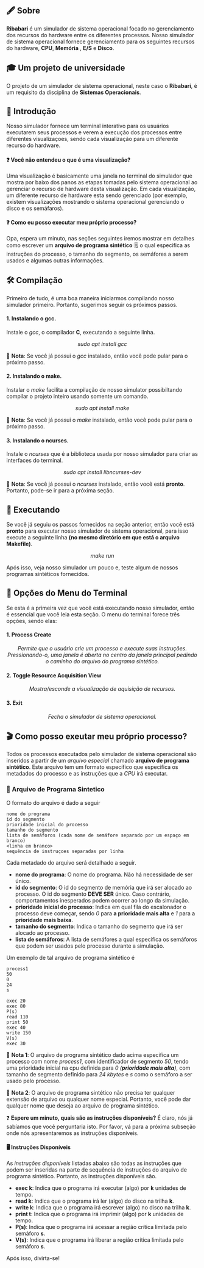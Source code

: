 ## :fountain_pen: Sobre

**Ribabari** é um simulador de sistema operacional focado no gerenciamento dos recursos do hardware entre os diferentes processos. Nosso simulador de sistema operacional fornece gerenciamento para os seguintes recursos do hardware, **CPU**, **Memória** , **E/S** e **Disco**.

## 🎓 Um projeto de universidade
O projeto de um simulador de sistema operacional, neste caso o **Ribabari**, é um requisito da disciplina de **Sistemas Operacionais**.

## :book: Introdução
Nosso simulador fornece um terminal interativo para os usuários executarem seus processos e verem a execução dos processos entre diferentes visualizaçoes, sendo cada visualização para um diferente recurso do hardware.

#### :question: **Você não entendeu o que é uma visualização?**
Uma visualização é basicamente uma janela no terminal do simulador que mostra por baixo dos panos as etapas tomadas pelo sistema operacional ao gerenciar o recurso de hardware desta visualização. Em cada visualização, um diferente recurso de hardware esta sendo gerenciado (por exemplo, existem visualizações mostrando o sistema operacional gerenciando o disco e os semáfaros).

#### :question: **Como eu posso executar meu próprio processo?**
Opa, espera um minuto, nas seções seguintes iremos mostrar em detalhes como escrever um **arquivo de programa sintético** :spiral_notepad: o qual especifica as instruções do processo, o tamanho do segmento, os semáfores a serem usados e algumas outras informações.

## :hammer_and_wrench: Compilação
Primeiro de tudo, é uma boa maneira iniciarmos compilando nosso simulador primeiro. Portanto, sugerimos seguir os próximos passos.

#### 1. Instalando o gcc.
Instale o *gcc*, o compilador **C**, executando a seguinte linha.
<p align="center"><i>sudo apt install gcc</i></p>

:bell: **Nota**: Se você já possui o *gcc* instalado, então você pode pular para o próximo passo.

#### 2. Instalando o make.
Instalar o *make* facilita a compilação de nosso simulator possibiltando compilar o projeto inteiro usando somente um comando.

<p align="center"><i>sudo apt install make</i></p>

:bell: **Nota**: Se você já possui o *make* instalado, então você pode pular para o próximo passo.

#### 3. Instalando o ncurses.
Instale o *ncurses* que é a biblioteca usada por nosso simulador para criar as interfaces do terminal.

<p align="center"><i>sudo apt install libncurses-dev</i></p>

:bell: **Nota**: Se você já possui o *ncurses* instalado, então você está **pronto**. Portanto, pode-se ir para a próxima seção.

## :rocket: Executando
Se você já seguiu os passos fornecidos na seção anterior, então você está **pronto** para executar nosso simulador de sistema operacional, para isso execute a seguinte linha **(no mesmo diretório em que está o arquivo Makefile)**.

<p align="center"><i>make run</i></p>

Após isso, veja nosso simulador um pouco e, teste algum de nossos programas sintéticos fornecidos.

## :mag_right: Opções do Menu do Terminal
Se esta é a primeira vez que você está executando nosso simulador, então é essencial que você leia esta seção. O menu do terminal forece três opções, sendo elas:

#### 1. Process Create
<p align="center"><i>Permite que o usuário crie um processo e execute suas instruções. Pressionando-o, uma janela é aberta no centro da janela principal pedindo o caminho do arquivo do programa sintético.</i></p>

#### 2. Toggle Resource Acquisition View
<p align="center"><i>Mostra/esconde a visualização de aquisição de recursos.</i></p>

#### 3. Exit
<p align="center"><i>Fecha o simulador de sistema operacional.</i></p>

## :clapper: Como posso exeutar meu próprio processo?
Todos os processos executados pelo simulador de sistema operacional são inseridos a partir de um *arquivo especial* chamado **arquivo de programa sintético**. Este arquivo tem um formato específico que especifica os metadados do processo e as instruções que a *CPU* irá executar.

### :scroll: Arquivo de Programa Sintetico
O formato do arquivo é dado a seguir

```vim
nome do programa
id do segmento
prioridade inicial do processo
tamanho do segmento
lista de semáforos (cada nome de semáfore separado por um espaço em branco)
<linha em branco>
sequência de instruçoes separadas por linha
```

Cada metadado do arquivo será detalhado a seguir.

- **nome do programa**: O nome do programa. Não há necessidade de ser único.
- **id do segmento**: O id do segmento de memória que irá ser alocado ao processo. O id do segmento **DEVE SER** único. Caso contrário, comportamentos inesperados podem ocorrer ao longo da simulação.
- **prioridade inicial do processo**: Indica em qual fila do escalonador o processo deve começar, sendo *0* para **a prioridade mais alta** e *1* para a **prioridade mais baixa**.
- **tamanho do segmento**: Indica o tamanho do segmento que irá ser alocado ao processo.
- **lista de semáforos**: A lista de semáfores a qual especifica os semáforos que podem ser usados pelo processo durante a simulação.

Um exemplo de tal arquivo de programa sintético é

```vim
process1
50
0
24
s

exec 20
exec 80
P(s)
read 110
print 50
exec 40
write 150
V(s)
exec 30
```

:bell: **Nota 1**: O arquivo de programa sintético dado acima especifica um processo com nome *process1*, com identificador de segmento *50*, tendo uma prioridade inicial na cpu definida para *0 (**prioridade mais alta**)*, com tamanho de segmento definido para *24 kbytes* e *s* como o semáforo a ser usado pelo processo.

:bell: **Nota 2**: O arquivo de programa sintético não precisa ter qualquer extensão de arquivo ou qualquer nome especial. Portanto, você pode dar qualquer nome que deseja ao arquivo de programa sintético.

:question: **Espere um minuto, quais são as instruções disponíveis?** É claro, nós já sabíamos que você perguntaria isto. Por favor, vá para a próxima subseção onde nós apresentaremos as instruções disponíveis.

#### :desktop_computer: Instruções Disponíveis
As *instruções disponíveis* listadas abaixo são todas as instruções que podem ser inseridas na parte de sequência de instruções do arquivo de programa sintético. Portanto, as instruções disponíveis são.

- **exec k**: Indica que o programa irá executar (algo) por **k** unidades de tempo.
- **read k**: Indica que o programa irá ler (algo) do disco na trilha **k**.
- **write k**: Indica que o programa irá escrever (algo) no disco na trilha **k**.
- **print t**: Indica que o programa irá imprimir (algo) por **k** unidades de tempo.
- **P(s)**: Indica que o programa irá acessar a região crítica limitada pelo semáforo **s**.
- **V(s)**: Indica que o programa irá liberar a região crítica limitada pelo semáforo **s**.

Após isso, divirta-se!
